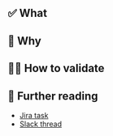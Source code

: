 ## ✅ What
 
<!-- A brief description of the changes in this PR. -->
 
## 🤔 Why
 
<!-- A brief description of the reason for these changes. -->
 
## 👩‍🔬 How to validate
 
<!-- Step-by-step instructions for how reviewers can verify these changes work as expected. -->
 
## 🔖 Further reading
 
- [Jira task](<link>)
- [Slack thread](<link>)